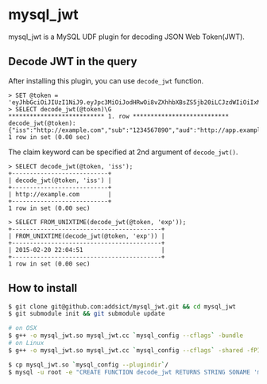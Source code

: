 mysql_jwt
===
mysql_jwt is a MySQL UDF plugin for decoding JSON Web Token(JWT).

Decode JWT in the query
---
After installing this plugin, you can use `decode_jwt` function.

```
> SET @token = 'eyJhbGciOiJIUzI1NiJ9.eyJpc3MiOiJodHRwOi8vZXhhbXBsZS5jb20iLCJzdWIiOiIxMjM0NTY3ODkwIiwiYXVkIjoiaHR0cDovL2FwcC5leGFtcGxlLmNvbSIsImV4cCI6MTQyNDQzNzQ5MSwiaWF0IjoxNDI0NDM2NTkxLCJqdGkiOiIxMjM0NTY3ODkwIn0.V0SEo1Y1kurWp2bSYU9gEQ2K9nweII_RNIlYEBRHdWY';
> SELECT decode_jwt(@token)\G
*************************** 1. row ***************************
decode_jwt(@token): {"iss":"http://example.com","sub":"1234567890","aud":"http://app.example.com","exp":1424437491,"iat":1424436591,"jti":"1234567890"}
1 row in set (0.00 sec)
```

The claim keyword can be specified at 2nd argument of `decode_jwt()`.
```
> SELECT decode_jwt(@token, 'iss');
+---------------------------+
| decode_jwt(@token, 'iss') |
+---------------------------+
| http://example.com        |
+---------------------------+
1 row in set (0.00 sec)

> SELECT FROM_UNIXTIME(decode_jwt(@token, 'exp'));
+------------------------------------------+
| FROM_UNIXTIME(decode_jwt(@token, 'exp')) |
+------------------------------------------+
| 2015-02-20 22:04:51                      |
+------------------------------------------+
1 row in set (0.00 sec)
```

How to install
---

```sh
$ git clone git@github.com:addsict/mysql_jwt.git && cd mysql_jwt
$ git submodule init && git submodule update

# on OSX
$ g++ -o mysql_jwt.so mysql_jwt.cc `mysql_config --cflags` -bundle
# on Linux
$ g++ -o mysql_jwt.so mysql_jwt.cc `mysql_config --cflags` -shared -fPIC

$ cp mysql_jwt.so `mysql_config --plugindir`/
$ mysql -u root -e "CREATE FUNCTION decode_jwt RETURNS STRING SONAME 'mysql_jwt.so'"
```
